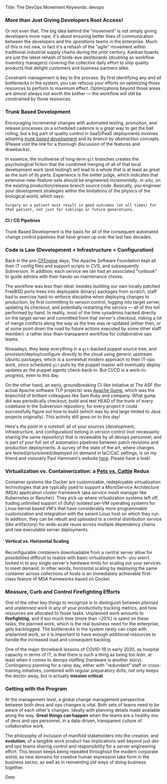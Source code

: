 Title: The DevOps Movement
Keywords: devops

### More than Just Giving Developers Root Access!

Or not even that.  The big idea behind the "movement" is not simply giving developers
more rope; it's about ensuring better lines of communication between the developers
and the *operations* teams in the enterprise.  Much of this is not new, in fact it's a
rehash of the "agile" movement within traditional industrial supply chains
during the prior century.  Kanban boards are just the latest rehash of birds-eye
dashboards (doubling as workflow inventory managers) covering the collective daily effort to
ship quality products that delight customers and business partners alike.

Constraint management is key to the process.  By first identifying any and
all bottlenecks in the system, you can refocus your efforts on optimizing
those resources to perform to maximum effect.  Optimizations beyond those
areas are almost always not worth the bother &mdash; the workflow will still be
constrained by those resources.

### Trunk Based Development

Encouraging incremental changes with automated testing, promotion, and release processes
on a scheduled cadence is a great way to get the ball rolling, but a big part
of quality control in SaaS/PaaS deployments involves adopting
*[trunk based development](https://trunkbaseddevelopment.com)*
and its *branch by abstraction* concepts.  (Please visit the link for a thorough
discussion of the features and drawbacks).

In essence, the multiverse of long-term `git` branches creates the psychological fiction
that the combined merging of all of that local development work (and testing!) will lead
to a whole that is at least as great as the sum of its parts.  Experience is the better judge,
which indicates that extensive-new-feature-sets should be engineered *incrementally*, *in-situ*,
on the existing production/release branch source code.  Basically, you engineer your
development strategies within the limitations of the physics of the biological world, which says:

    Surgery on a patient must result in good outcomes (at all times) for
    that patient, not just for siblings or future generations.

#### CI / CD Pipelines

Trunk Based Development is the basis for all of the consequent automated change
control pipelines that have grown up over the last two decades.

### Code is Law (Development + Infrastructure + Configuration)

Back in the pre-[CFEngine](https://cfengine.com) days, The Apache Software Foundation
kept all their IT config files and support scripts in CVS, and subsequently Subversion.  In
addition, each service we ran had an associated "runbook" to guide admins with their hands-on
maintenance chores. 

The workflow was less than ideal: besides building our own locally patched FreeBSD ports trees into deployable (binary)
packages from scratch, staff had to exercise hard-to-enforce *discipline* when deploying changes to production, by first
committing to version control, logging into target server, updating its checkout, and potentially restarting the service &mdash;
all of this toil performed by hand. In reality, most of the time sysadmins hacked directly on the target server and committed
from that server's checkout, risking a lot of merge conflicts along the way as the tree was re-updated (either then, or at some
point down the road by future actions executed by some other staff member): a rather less-than-transparent workflow for
collaborative ops teams.

Nowadays, they keep everything in a `git`-backed puppet source tree, and provision/deploy/configure directly to the cloud
using generic upstream Ubuntu packages, which is a somewhat modern approach to their IT-ops work, since scheduled `git` pulls
by the puppet master will eventually deploy updates as the puppet agents check-back-in.  But CI/CD is a work-in-progress, even
to this day.

On the other hand, an early, groundbreaking CI-like initiative at The ASF (for actual Apache software TLP projects) was [Apache Gump](https://gump.apache.org/), which was the brainchild of
brilliant colleagues like Sam Ruby and company.  What gump did was periodically checkout, build and test HEAD of the trunk of every
codebase in the Subversion repository, for every project it could successfully figure out how to build (which was by and large limited
to Java projects originally). This activity still goes on to this day!

Here's *the point in a nutshell*: all of your sources (development, infrastructure, and configuration) belong in version control
(not necessarily sharing the same repository) that is reviewable by all devops personnel, and is part of your full set of
automation pipelines between patch revisions and production deployments.  A survey of the state of the art, where changes
are tested/provisioned/deployed on demand in IaC/CaC settings, is on my friend and visionary Paul Hammant's website
[here](https://paulhammant.com/2014/08/27/provisioning-deployment-and-app-config-cycles/). Please have a look!

### Virtualization vs. Containerization: a [Pets vs. Cattle](http://cloudscaling.com/blog/cloud-computing/the-history-of-pets-vs-cattle/) Redux

Container systems like Docker are customizable, redeployable virtualization technologies that are typically used to support
a MicroService Architecture (MSA) application cluster framework (aka *service mesh* manager like Kubernetes or Rancher). They pick up where virtualization systems left off, trading unlimited
support of (fully) isolated per-VM operating systems for Linux-kernel based VM's that have considerably more programmable
customization and integration with the parent Linux host on which they run.  In addition, they can be rebuilt and *uploaded* to
a central distribution service (like artifactory) for wide-scale reuse across multiple dependency chains and raw executable
server deployments. 

#### Vertical vs. Horizontal Scaling

Reconfigurable containers downloadable from a central server allow for possibilities difficult to realize with basic virtualization
tech- you aren't locked in to any single server's hardware limits for scaling out your services to meet demand.  In other words,
horizontal scaling by deploying the same container across collections of hosts is an immediately achievable first-class feature
of MSA frameworks based on Docker.

### Measure, Curb and Control Firefighting Efforts

One of the other key things to recognize is to distinguish between *planned*
and *unplanned* work in any of your productivity tracking metrics, and how
resources are allocated to those tasks.  Unplanned work amounts
to **firefighting**, and if too much time (more than ~20%) is spent on these tasks,
the planned work, which is the real business need for the enterprise, gets backlogged.
The bottlenecks in the system rarely can cope with unplanned work, so it
is important to have enough additional resources to handle the increased load and
consequent backlog.

One of the major throwback lessons of COVID-19 in early 2020, as hospital capacity
in terms of IT, is that there is such a thing as being *too lean*, at least when it comes
to devops staffing (hardware is another story).  Contingency planning for a rainy day,
either with "redundant" staff or cross-training initiatives, combined with regular preparatory
drills, not only keeps the doctor away, but is actually **mission critical**.

### Getting with the Program

At the management level, a global change management perspective between 
both devs and ops changes is vital. Both sets of teams need to be aware
of each other's changes. Ideally with planning details made available
along the way.  **Great things can happen** when the teams are a healthy mix
of devs and ops personnel, in a data-driven, transparent culture of collaborative work.

The philosophy of inclusion of manifold stakeholders into the creation, and **evolution**,
of a tangible work product has implications well beyond just *dev* and *ops* teams sharing
control and responsibility for a server engineering effort. This lesson keeps being
repeated throughout the modern corporate world, as new domains for creative
human expression take form in the business sector, as well as in reinventing old
ways of doing business together.
 
$Date$

